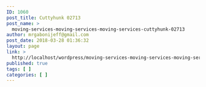 ```yaml
---
ID: 1060
post_title: Cuttyhunk 02713
post_name: >
  moving-services-moving-services-moving-services-cuttyhunk-02713
author: mrgabonijeff@gmail.com
post_date: 2018-03-28 01:36:32
layout: page
link: >
  http://localhost/wordpress/moving-services-moving-services-moving-services-cuttyhunk-02713/
published: true
tags: [ ]
categories: [ ]
---
```

